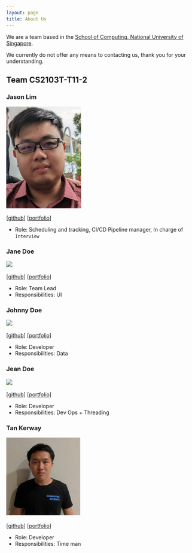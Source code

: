 ```yaml
---
layout: page
title: About Us
---
```


We are a team based in the [School of Computing, National University of Singapore](http://www.comp.nus.edu.sg).

We currently do not offer any means to contacting us, thank you for your understanding.

## Team CS2103T-T11-2

### Jason Lim

<img src="images/jasonlcy-temp.png" width="200px">

[[github](https://github.com/JasonLCY-Temp)]
[[portfolio](team/jasonlcy-temp.md)]

* Role: Scheduling and tracking, CI/CD Pipeline manager, In charge of `Interview`

### Jane Doe

<img src="images/johndoe.png" width="200px">

[[github](http://github.com/johndoe)]
[[portfolio](team/johndoe.md)]

* Role: Team Lead
* Responsibilities: UI

### Johnny Doe

<img src="images/johndoe.png" width="200px">

[[github](http://github.com/johndoe)] [[portfolio](team/johndoe.md)]

* Role: Developer
* Responsibilities: Data

### Jean Doe

<img src="images/johndoe.png" width="200px">

[[github](http://github.com/johndoe)]
[[portfolio](team/johndoe.md)]

* Role: Developer
* Responsibilities: Dev Ops + Threading

### Tan Kerway

<img src="images/kiwibang.png" width="200px">

[[github](http://github.com/kiwibang)]
[[portfolio](team/kiwibang.md)]

* Role: Developer
* Responsibilities: Time man
